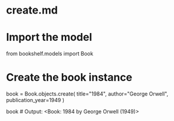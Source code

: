 # create.md

# Import the model
from bookshelf.models import Book

# Create the book instance
book = Book.objects.create(
    title="1984",
    author="George Orwell",
    publication_year=1949
)

book  # Output: <Book: 1984 by George Orwell (1949)>